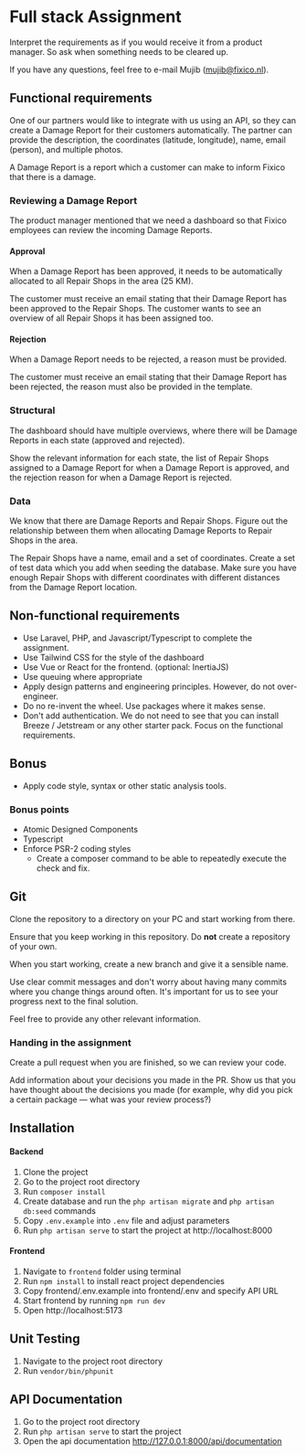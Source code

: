 # Full stack Assignment

Interpret the requirements as if you would receive it from a product manager. So ask when something needs to be cleared up.

If you have any questions, feel free to e-mail Mujib (mujib@fixico.nl).

## Functional requirements

One of our partners would like to integrate with us using an API, so they can create a Damage Report for their customers automatically. The partner can provide the description, the coordinates (latitude, longitude), name, email (person), and multiple photos.

A Damage Report is a report which a customer can make to inform Fixico that there is a damage.

### Reviewing a Damage Report

The product manager mentioned that we need a dashboard so that Fixico employees can review the incoming Damage Reports.

#### Approval

When a Damage Report has been approved, it needs to be automatically allocated to all Repair Shops in the area (25 KM).

The customer must receive an email stating that their Damage Report has been approved to the Repair Shops. The customer wants to see an overview of all Repair Shops it has been assigned too.

#### Rejection

When a Damage Report needs to be rejected, a reason must be provided.

The customer must receive an email stating that their Damage Report has been rejected, the reason must also be provided in the template.

### Structural

The dashboard should have multiple overviews, where there will be Damage Reports in each state (approved and rejected).

Show the relevant information for each state, the list of Repair Shops assigned to a Damage Report for when a Damage Report is approved, and the rejection reason for when a Damage Report is rejected.

### Data

We know that there are Damage Reports and Repair Shops. Figure out the relationship between them when allocating Damage Reports to Repair Shops in the area.

The Repair Shops have a name, email and a set of coordinates. Create a set of test data which you add when seeding the database. Make sure you have enough Repair Shops with different coordinates with different distances from the Damage Report location.

## Non-functional requirements

-   Use Laravel, PHP, and Javascript/Typescript to complete the assignment.
-   Use Tailwind CSS for the style of the dashboard
-   Use Vue or React for the frontend. (optional: InertiaJS)
-   Use queuing where appropriate
-   Apply design patterns and engineering principles. However, do not over-engineer.
-   Do no re-invent the wheel. Use packages where it makes sense.
-   Don't add authentication. We do not need to see that you can install Breeze / Jetstream or any other starter pack. Focus on the functional requirements.

## Bonus

-   Apply code style, syntax or other static analysis tools.

### Bonus points

-   Atomic Designed Components
-   Typescript
-   Enforce PSR-2 coding styles
    -   Create a composer command to be able to repeatedly execute the check and fix.

## Git

Clone the repository to a directory on your PC and start working from there.

Ensure that you keep working in this repository. Do **not** create a repository of your own.

When you start working, create a new branch and give it a sensible name.

Use clear commit messages and don't worry about having many commits where you change things around often. It's important for us to see your progress next to the final solution.

Feel free to provide any other relevant information.

### Handing in the assignment

Create a pull request when you are finished, so we can review your code.

Add information about your decisions you made in the PR. Show us that you have thought about the decisions you made (for example, why did you pick a certain package — what was your review process?)

## Installation

#### Backend

1. Clone the project
2. Go to the project root directory
3. Run `composer install`
4. Create database and run the `php artisan migrate` and `php artisan db:seed` commands
5. Copy `.env.example` into `.env` file and adjust parameters
6. Run `php artisan serve` to start the project at http://localhost:8000

#### Frontend

1. Navigate to `frontend` folder using terminal
2. Run `npm install` to install react project dependencies
3. Copy frontend/.env.example into frontend/.env and specify API URL
4. Start frontend by running `npm run dev`
5. Open http://localhost:5173

## Unit Testing
1. Navigate to the project root directory
2. Run `vendor/bin/phpunit`

## API Documentation
1. Go to the project root directory
2. Run `php artisan serve` to start the project
3. Open the api documentation http://127.0.0.1:8000/api/documentation 

